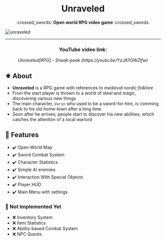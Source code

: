<h1 align="center">
  Unraveled
</h1>

<p align="center">
  :crossed_swords: <b> Open world RPG video game </b> :crossed_swords:
</p>

![unraveled](https://user-images.githubusercontent.com/105242009/190631633-c550a417-19d1-4d1d-a668-854caed394c6.jpg)

---

<h3 align="center">
  <b>YouTube video link:</b>
</h3>

<p align="center">
  <i>Unraveled[RPG] - Sneak-peak (https://youtu.be/YzJ87GWZIfw)</i>
</p>

## :fleur_de_lis: About

- **Unraveled** is a RPG game with references to _medieval nordic folklore_
- From the start player is thrown to a world of steel and magic, discovering various new things
- The main character, `Varin` who used to be a sword-for-hire, is comming back to his old home-town after a long time
- Soon after he arrives, people start to discover his new abilities, which catches the attention of a local warlord

## :beginner: Features

- :heavy_check_mark: Open World Map
- :heavy_check_mark: Sword Combat System
- :heavy_check_mark: Character Statistics
- :heavy_check_mark: Simple AI enemies
- :heavy_check_mark: Interaction With Special Objects
- :heavy_check_mark: Player HUD
- :heavy_check_mark: Main Menu with settings

### :name_badge: Not Implemented Yet

- :x: Inventory System
- :x: Item Statistics
- :x: Ability-based Combat System
- :x: NPC Quests
